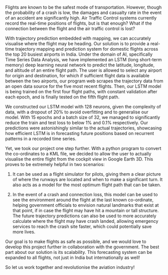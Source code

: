 Flights are known to be the safest mode of transportation. However, though the probability of a crash is low, the damages and casualty rate in the event of an accident are significantly high. Air Traffic Control systems currently record the real-time positions of flights, but is that enough?
What if the connection between the flight and the air traffic control is lost? 

With trajectory prediction embedded with mapping, we can accurately visualise where the flight may be heading.
Our solution is to provide a real-time trajectory mapping and prediction system for domestic flights across the top 20 busiest airports in India. Under the domain of AI, specifically Time Series Data Analysis, we have implemented an LSTM (long short-term memory) deep learning neural network to predict the latitude, longitude, and altitude of an entire flight path.
The user is allowed to select any airport for origin and destination, for which if sufficient flight data is available between the two airports, our program web scrapes the trajectory data from an open data source for the five most recent flights. Then, our LSTM model is being trained on the first four flight paths, with constant validation after each epoch, and is finally tested on the fifth flight path.

We constructed our LSTM model with 128 neurons, given the complexity of data, with a dropout of 20% to avoid overfitting and to generalise our model. With 15 epochs and a batch size of 32, we managed to significantly reduce the train and test loss to below 1% and 0.1% respectively.
Our predictions were astonishingly similar to the actual trajectories, showcasing how efficient LSTM is in forecasting future positions based on recurrent patterns in a recorded time series.

Yet, we took our project one step further. With a python program to convert the co-ordinates to a KML file, we decided to allow the user to actually visualise the entire flight from the cockpit view in Google Earth 3D. This proves to be extremely helpful in two scenarios:

1.	It can be used as a flight simulator for pilots, giving them a clear picture of where the runways are located and when to make a significant turn. It also acts as a model for the most optimum flight path that can be taken.

2.	In the event of a crash and connection loss, this model can be used to see the environment around the flight at the last known co-ordinate, helping government officials to envision natural landmarks that exist at that point, if in case the flight may have hit a mountain or tall structure. The future trajectory predictions can also be used to more accurately calculate where the flight may have crash landed, allowing emergency services to reach the crash site faster, which could potentially save more lives.

Our goal is to make flights as safe as possible, and we would love to develop this project further in collaboration with the government. The best part about our solution is its scalability. This forecasting system can be expanded to all flights, not just in India but internationally as well!

So let us work together and revolutionise the aviation industry!
